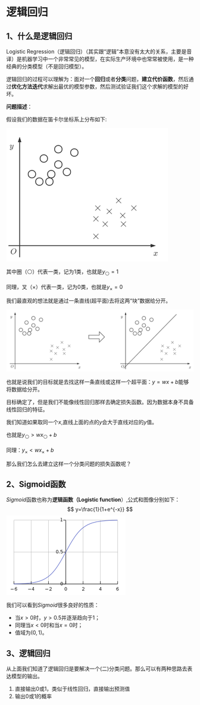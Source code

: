# 逻辑回归

## 1、什么是逻辑回归

Logistic Regression（逻辑回归）（其实跟“逻辑”本意没有太大的关系，主要是音译）是机器学习中一个非常常见的模型，在实际生产环境中也常常被使用，是一种经典的分类模型（不是回归模型）。

逻辑回归的过程可以理解为：面对一个**回归**或者**分类**问题，**建立代价函数**，然后通过**优化方法迭代**求解出最优的模型参数，然后测试验证我们这个求解的模型的好坏。

**问题描述**：

假设我们的数据在笛卡尔坐标系上分布如下:

![](images/lr_data.png)

其中圈（⚪）代表一类，记为$1$类，也就是$y_{⚪} = 1$

同理，叉（×）代表一类，记为$0$类，也就是$y_{×} = 0$

我们最直观的想法就是通过一条直线(超平面)去将这两“块”数据给分开。

![](images/lr_data2.png)

也就是说我们的目标就是去找这样一条直线或这样一个超平面：$y=wx+b$能够将数据给分开。

目标确定了，但是我们不能像线性回归那样去确定损失函数。因为数据本身不具备线性回归的特征。

我们知道如果取同一个$x$,直线上面的点的$y$会大于直线对应的$y$值。

也就是$y_{⚪} > wx_{⚪}+b$

同理：$y_{×} < wx_{×} +b$

那么我们怎么去建立这样一个分类问题的损失函数呢？

## 2、Sigmoid函数

$Sigmoid$函数也称为**逻辑函数（Logistic function**）,公式和图像分别如下：
$$
y=\frac{1}{1+e^{-x}}
$$
![](images/sigmoid.png)

我们可以看到$Sigmoid$很多良好的性质：

- 当$x>0$时，$y>0.5$并逐渐趋向于$1$；
- 同理当$x<0$时和当$x=0$时；
- 值域为$(0,1)$。

## 3、逻辑回归

从上面我们知道了逻辑回归是要解决一个(二)分类问题。那么可以有两种思路去表达模型的输出。

1. 直接输出$0$或$1$，类似于线性回归，直接输出预测值
2. 输出$0$或$1$的概率

